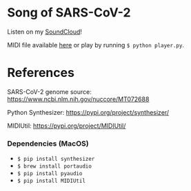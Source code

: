 # Song of SARS-CoV-2

Listen on my [SoundCloud](https://soundcloud.com/skrubstudio/sars-cov-2)!


MIDI file available [here](https://github.com/michaelburks/sars-cov-2/blob/master/output/sars-cov-2.mid) or play by running `$ python player.py`.

# References
SARS-CoV-2 genome source: https://www.ncbi.nlm.nih.gov/nuccore/MT072688

Python Synthesizer: https://pypi.org/project/synthesizer/

MIDIUtil: https://pypi.org/project/MIDIUtil/

### Dependencies (MacOS)
* `$ pip install synthesizer`
* `$ brew install portaudio`
* `$ pip install pyaudio`
* `$ pip install MIDIUtil`
